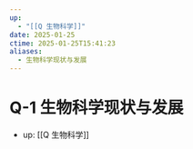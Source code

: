 ```yaml
---
up:
  - "[[Q 生物科学]]"
date: 2025-01-25
ctime: 2025-01-25T15:41:23
aliases:
  - 生物科学现状与发展
---
```


# Q-1 生物科学现状与发展

- up: [[Q 生物科学]]
